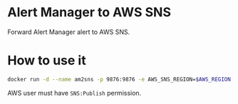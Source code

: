 # Alert Manager to AWS SNS

Forward Alert Manager alert to AWS SNS.

# How to use it

```bash
docker run -d --name am2sns -p 9876:9876 -e AWS_SNS_REGION=$AWS_REGION -e AWS_ACCESS_KEY_ID=$AWS_ACCESS_KEY_ID -e AWS_SECRET_ACCESS_KEY=$AWS_SECRET_ACCESS_KEY -e LOG_LEVEL=info scalair/am2sns -e DRY_RUN=false
```

AWS user must have `SNS:Publish` permission.